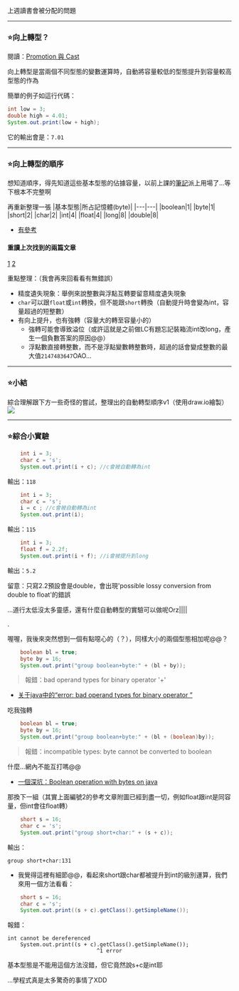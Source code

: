 上週讀書會被分配的問題

***
### ⭐向上轉型？
閱讀：[Promotion 與 Cast](https://openhome.cc/Gossip/JavaEssence/PromotionCast.html)

向上轉型是當兩個不同型態的變數運算時，自動將容量較低的型態提升到容量較高型態的作為

簡單的例子如這行代碼：
```java
int low = 3;
double high = 4.01;
System.out.print(low + high);
```
它的輸出會是：`7.01`

***
### ⭐向上轉型的順序
想知道順序，得先知道這些基本型態的佔據容量，以前上課的[筆記](https://hackmd.io/@x200706/java/%2FN5q2WWVARXuOejcwq5ufig)派上用場了...等下根本不完整啊

再重新整理一張
|基本型態|所占記憶體(byte)|
|---|---|
|boolean|1|
|byte|1|
|short|2|
|char|2|
|int|4|
|float|4|
|long|8|
|double|8|

- [有參考](https://openhome.cc/zh-tw/java/syntax-abc/type/)

#### 重讀上次找到的兩篇文章
[1](https://java.4-x.tw/java-03-4) [2](https://hackmd.io/@Zacch/r1b88fLuK)

重點整理：（我會再來回看看有無錯誤）
- 精度遺失現象：舉例來說整數與浮點互轉要留意精度遺失現象
- `char`可以跟`float`或`int`轉換，但不能跟`short`轉換（自動提升時會變為int，容量超過的短整數）
- 有向上提升，也有強轉（容量大的轉至容量小的）
  - 強轉可能會導致溢位（或許這就是之前做LC有題忘記裝箱流int改long，產生一個負數答案的原因@@）
  - 浮點數直接轉整數，而不是浮點變數轉整數時，超過的話會變成整數的最大值`2147483647`OAO...

***
### ⭐小結
綜合理解跟下方一些奇怪的嘗試，整理出的自動轉型順序v1（使用draw.io繪製）
![](https://i.imgur.com/2VitNbX.png)

***
### ⭐綜合小實驗
```java
    int i = 3;
    char c = 's';
    System.out.print(i + c); //c會被自動轉為int
```
輸出：`118`

```java
    int i = 3;
    char c = 's';
    i = c ; //c會被自動轉為int
    System.out.print(i);
```
輸出：`115`

```java
    int i = 3;
    float f = 2.2f;
    System.out.print(i + f); //i會被提升到long
```
輸出：`5.2`

留意：只寫2.2預設會是double，會出現'possible lossy conversion from double to float'的錯誤

...道行太低沒太多靈感，還有什麼自動轉型的實驗可以做呢Orz||||

.

喔喔，我後來突然想到一個有點噁心的（？），同樣大小的兩個型態相加呢@@？
```java
    boolean bl = true;
    byte by = 16;
    System.out.print("group boolean+byte:" + (bl + by));
```
>報錯：bad operand types for binary operator '+'
- [关于java中的“error: bad operand types for binary operator ”](https://www.cnblogs.com/phdeblog/p/9101388.html)

吃我強轉
```java
    boolean bl = true;
    byte by = 16;
    System.out.print("group boolean+byte:" + (bl + (boolean)by));
```
>報錯：incompatible types: byte cannot be converted to boolean

什麼...網內不能互打嗎@@
- [一個深坑：Boolean operation with bytes on java](https://stackoverflow.com/questions/22702701/boolean-operation-with-bytes-on-java)

那換下一組（其實上面編號2的參考文章附圖已經到盡一切，例如float跟int是同容量，但int會往float轉）
```java
    short s = 16;
    char c = 's';
    System.out.print("group short+char:" + (s + c));
```
輸出：
```
group short+char:131
```
- 我覺得這裡有細節@@，看起來short跟char都被提升到int的級別運算，我們來用一個方法看看：
```java
    short s = 16;
    char c = 's';
    System.out.print((s + c).getClass().getSimpleName());
```
報錯：
```
int cannot be dereferenced
    System.out.print((s + c).getClass().getSimpleName());
                            ^1 error
```
基本型態是不能用這個方法沒錯，但它竟然說s+c是int耶

...學程式真是太多驚奇的事情了XDD